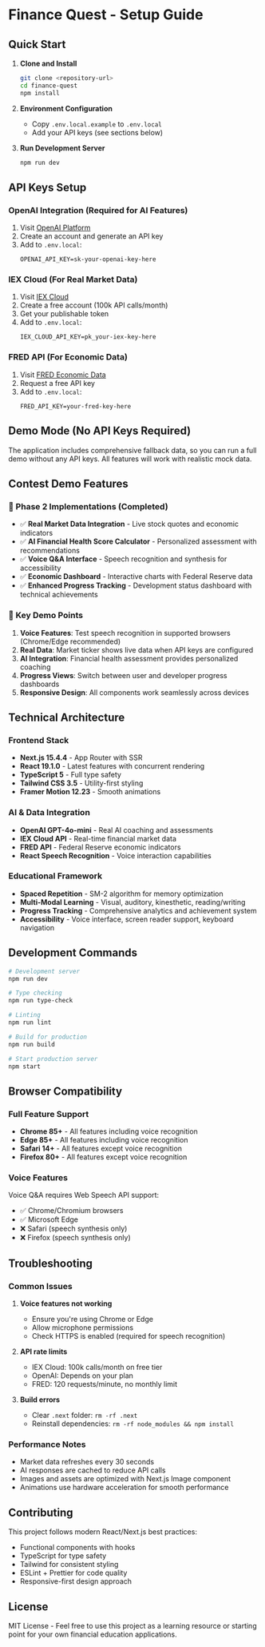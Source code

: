 # Finance Quest - Setup Guide

## Quick Start

1. **Clone and Install**
   ```bash
   git clone <repository-url>
   cd finance-quest
   npm install
   ```

2. **Environment Configuration**
   - Copy `.env.local.example` to `.env.local`
   - Add your API keys (see sections below)

3. **Run Development Server**
   ```bash
   npm run dev
   ```

## API Keys Setup

### OpenAI Integration (Required for AI Features)
1. Visit [OpenAI Platform](https://platform.openai.com/)
2. Create an account and generate an API key
3. Add to `.env.local`:
   ```
   OPENAI_API_KEY=sk-your-openai-key-here
   ```

### IEX Cloud (For Real Market Data)
1. Visit [IEX Cloud](https://iexcloud.io/)
2. Create a free account (100k API calls/month)
3. Get your publishable token
4. Add to `.env.local`:
   ```
   IEX_CLOUD_API_KEY=pk_your-iex-key-here
   ```

### FRED API (For Economic Data)
1. Visit [FRED Economic Data](https://fred.stlouisfed.org/docs/api/api_key.html)
2. Request a free API key
3. Add to `.env.local`:
   ```
   FRED_API_KEY=your-fred-key-here
   ```

## Demo Mode (No API Keys Required)

The application includes comprehensive fallback data, so you can run a full demo without any API keys. All features will work with realistic mock data.

## Contest Demo Features

### 🧠 Phase 2 Implementations (Completed)
- ✅ **Real Market Data Integration** - Live stock quotes and economic indicators
- ✅ **AI Financial Health Score Calculator** - Personalized assessment with recommendations
- ✅ **Voice Q&A Interface** - Speech recognition and synthesis for accessibility
- ✅ **Economic Dashboard** - Interactive charts with Federal Reserve data
- ✅ **Enhanced Progress Tracking** - Development status dashboard with technical achievements

### 🎯 Key Demo Points
1. **Voice Features**: Test speech recognition in supported browsers (Chrome/Edge recommended)
2. **Real Data**: Market ticker shows live data when API keys are configured
3. **AI Integration**: Financial health assessment provides personalized coaching
4. **Progress Views**: Switch between user and developer progress dashboards
5. **Responsive Design**: All components work seamlessly across devices

## Technical Architecture

### Frontend Stack
- **Next.js 15.4.4** - App Router with SSR
- **React 19.1.0** - Latest features with concurrent rendering
- **TypeScript 5** - Full type safety
- **Tailwind CSS 3.5** - Utility-first styling
- **Framer Motion 12.23** - Smooth animations

### AI & Data Integration
- **OpenAI GPT-4o-mini** - Real AI coaching and assessments
- **IEX Cloud API** - Real-time financial market data
- **FRED API** - Federal Reserve economic indicators
- **React Speech Recognition** - Voice interaction capabilities

### Educational Framework
- **Spaced Repetition** - SM-2 algorithm for memory optimization
- **Multi-Modal Learning** - Visual, auditory, kinesthetic, reading/writing
- **Progress Tracking** - Comprehensive analytics and achievement system
- **Accessibility** - Voice interface, screen reader support, keyboard navigation

## Development Commands

```bash
# Development server
npm run dev

# Type checking
npm run type-check

# Linting
npm run lint

# Build for production
npm run build

# Start production server
npm start
```

## Browser Compatibility

### Full Feature Support
- **Chrome 85+** - All features including voice recognition
- **Edge 85+** - All features including voice recognition
- **Safari 14+** - All features except voice recognition
- **Firefox 80+** - All features except voice recognition

### Voice Features
Voice Q&A requires Web Speech API support:
- ✅ Chrome/Chromium browsers
- ✅ Microsoft Edge
- ❌ Safari (speech synthesis only)
- ❌ Firefox (speech synthesis only)

## Troubleshooting

### Common Issues

1. **Voice features not working**
   - Ensure you're using Chrome or Edge
   - Allow microphone permissions
   - Check HTTPS is enabled (required for speech recognition)

2. **API rate limits**
   - IEX Cloud: 100k calls/month on free tier
   - OpenAI: Depends on your plan
   - FRED: 120 requests/minute, no monthly limit

3. **Build errors**
   - Clear `.next` folder: `rm -rf .next`
   - Reinstall dependencies: `rm -rf node_modules && npm install`

### Performance Notes
- Market data refreshes every 30 seconds
- AI responses are cached to reduce API calls
- Images and assets are optimized with Next.js Image component
- Animations use hardware acceleration for smooth performance

## Contributing

This project follows modern React/Next.js best practices:
- Functional components with hooks
- TypeScript for type safety
- Tailwind for consistent styling
- ESLint + Prettier for code quality
- Responsive-first design approach

## License

MIT License - Feel free to use this project as a learning resource or starting point for your own financial education applications.
